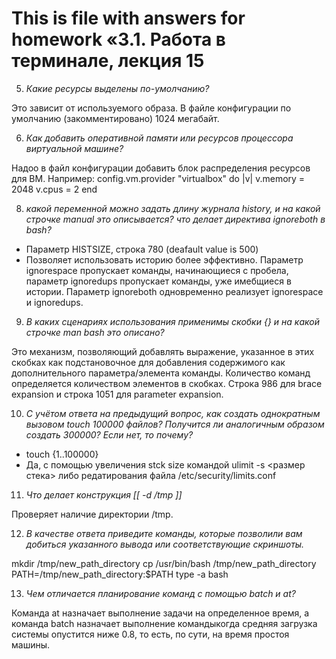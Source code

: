 # This is file with answers for homework «3.1. Работа в терминале, лекция 15

5. _Какие ресурсы выделены по-умолчанию?_

Это зависит от используемого образа. В файле конфигурации по умолчанию (закомментировано) 1024 мегабайт.

6. _Как добавить оперативной памяти или ресурсов процессора виртуальной машине?_

Надоо в файл конфигурации добавить блок распределения ресурсов для ВМ.
Например:
config.vm.provider "virtualbox" do |v|
  v.memory = 2048
  v.cpus = 2
end

8. _какой переменной можно задать длину журнала history, и на какой строчке manual это описывается?_
 _что делает директива ignoreboth в bash?_

 - Параметр HISTSIZE, строка 780 (deafault value is 500)
 - Позволяет использовать историю более эффективно. Параметр ignorespace пропускает команды, начинающиеся с пробела, параметр ignoredups пропускает команды, уже имебщиеся в истории. Параметр ignoreboth одновременно реализует ignorespace и ignoredups.

9. _В каких сценариях использования применимы скобки {} и на какой строчке man bash это описано?_

Это механизм, позволяющий добавлять выражение, указанное в этих скобках как подстановочное для добавления содержимого как дополнительного параметра/элемента команды. Количество команд определяется количеством элементов в скобках. Строка 986 для brace expansion и строка 1051 для parameter expansion.

10. _С учётом ответа на предыдущий вопрос, как создать однократным вызовом touch 100000 файлов? Получится ли аналогичным образом создать 300000? Если нет, то почему?_

- touch {1..100000}
- Да, с помощью увеличения stck size командой ulimit -s <размер стека> либо редатирования файла  /etc/security/limits.conf

11. _Что делает конструкция [[ -d /tmp ]]_

Проверяет наличие директории /tmp.

12. _В качестве ответа приведите команды, которые позволили вам добиться указанного вывода или соответствующие скриншоты._

mkdir /tmp/new_path_directory
cp /usr/bin/bash /tmp/new_path_directory
PATH=/tmp/new_path_directory:$PATH
type -a bash 

13. _Чем отличается планирование команд с помощью batch и at?_

Команда at назначает выполнение задачи на определенное время, а команда batch назначает выполнение командыкогда средняя загрузка системы опустится ниже 0.8, то есть, по сути, на время простоя машины.



